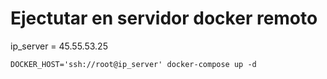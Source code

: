 # Ejectutar en servidor docker remoto

ip_server = 45.55.53.25

```
DOCKER_HOST='ssh://root@ip_server' docker-compose up -d
```
